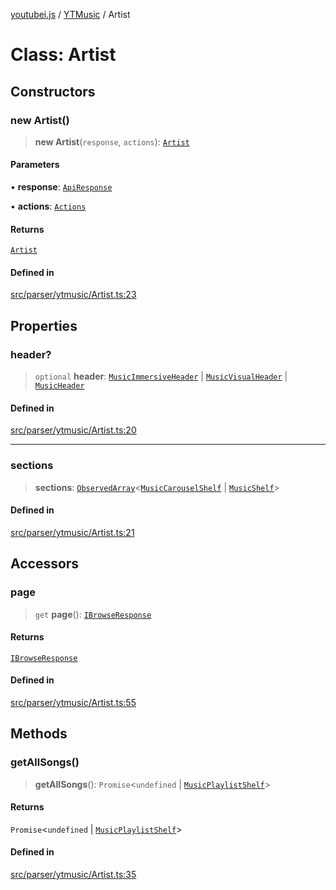 [youtubei.js](../../../README.md) / [YTMusic](../README.md) / Artist

# Class: Artist

## Constructors

### new Artist()

> **new Artist**(`response`, `actions`): [`Artist`](Artist.md)

#### Parameters

• **response**: [`ApiResponse`](../../../interfaces/ApiResponse.md)

• **actions**: [`Actions`](../../../classes/Actions.md)

#### Returns

[`Artist`](Artist.md)

#### Defined in

[src/parser/ytmusic/Artist.ts:23](https://github.com/LuanRT/YouTube.js/blob/305a398158a6cac82e6ef288fed4bf1661c89d52/src/parser/ytmusic/Artist.ts#L23)

## Properties

### header?

> `optional` **header**: [`MusicImmersiveHeader`](../../YTNodes/classes/MusicImmersiveHeader.md) \| [`MusicVisualHeader`](../../YTNodes/classes/MusicVisualHeader.md) \| [`MusicHeader`](../../YTNodes/classes/MusicHeader.md)

#### Defined in

[src/parser/ytmusic/Artist.ts:20](https://github.com/LuanRT/YouTube.js/blob/305a398158a6cac82e6ef288fed4bf1661c89d52/src/parser/ytmusic/Artist.ts#L20)

***

### sections

> **sections**: [`ObservedArray`](../../Helpers/type-aliases/ObservedArray.md)\<[`MusicCarouselShelf`](../../YTNodes/classes/MusicCarouselShelf.md) \| [`MusicShelf`](../../YTNodes/classes/MusicShelf.md)\>

#### Defined in

[src/parser/ytmusic/Artist.ts:21](https://github.com/LuanRT/YouTube.js/blob/305a398158a6cac82e6ef288fed4bf1661c89d52/src/parser/ytmusic/Artist.ts#L21)

## Accessors

### page

> `get` **page**(): [`IBrowseResponse`](../../APIResponseTypes/type-aliases/IBrowseResponse.md)

#### Returns

[`IBrowseResponse`](../../APIResponseTypes/type-aliases/IBrowseResponse.md)

#### Defined in

[src/parser/ytmusic/Artist.ts:55](https://github.com/LuanRT/YouTube.js/blob/305a398158a6cac82e6ef288fed4bf1661c89d52/src/parser/ytmusic/Artist.ts#L55)

## Methods

### getAllSongs()

> **getAllSongs**(): `Promise`\<`undefined` \| [`MusicPlaylistShelf`](../../YTNodes/classes/MusicPlaylistShelf.md)\>

#### Returns

`Promise`\<`undefined` \| [`MusicPlaylistShelf`](../../YTNodes/classes/MusicPlaylistShelf.md)\>

#### Defined in

[src/parser/ytmusic/Artist.ts:35](https://github.com/LuanRT/YouTube.js/blob/305a398158a6cac82e6ef288fed4bf1661c89d52/src/parser/ytmusic/Artist.ts#L35)
